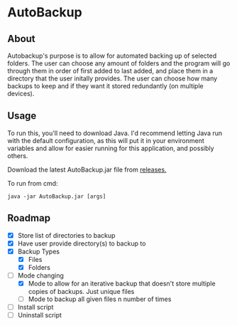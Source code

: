 # AutoBackup

## About

Autobackup's purpose is to allow for automated backing up of selected folders. The user can choose any amount of folders and the program will go through them in order of first added to last added, and place them in a directory that the user initally provides. The user can choose how many backups to keep and if they want it stored redundantly (on multiple devices). 

## Usage

To run this, you'll need to download Java. I'd recommend letting Java run with the default configuration, as this will put it in your environment variables and allow for easier running for this application, and possibly others. 

Download the latest AutoBackup.jar file from [releases.](https://github.com/RandomProgrammer1124/AutoBackup/releases) 

To run from cmd: 
```
java -jar AutoBackup.jar [args]
```

## Roadmap

- [x] Store list of directories to backup
- [x] Have user provide directory(s) to backup to
- [x] Backup Types
  - [x] Files
  - [x] Folders
- [ ] Mode changing
  - [x] Mode to allow for an iterative backup that doesn't store multiple copies of backups. Just unique files
  - [ ] Mode to backup all given files n number of times
- [ ] Install script
- [ ] Uninstall script
